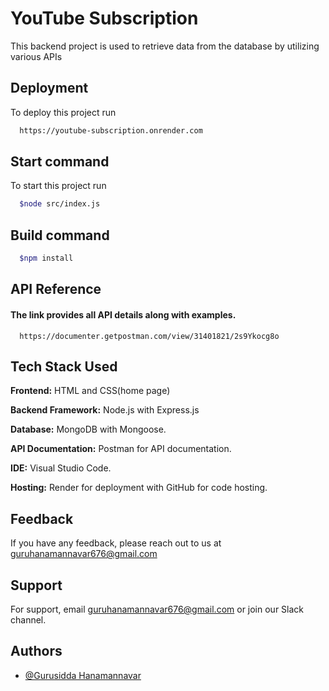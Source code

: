 # YouTube Subscription

This backend project is used to retrieve data from the database by utilizing various APIs 

## Deployment

To deploy this project run

```bash
  https://youtube-subscription.onrender.com
```

## Start command

To start this project run

```bash
  $node src/index.js
```


## Build command

```bash
  $npm install
```


## API Reference

#### The link provides all API details along with examples.

```http 
  https://documenter.getpostman.com/view/31401821/2s9Ykocg8o
```


## Tech Stack Used

**Frontend:** HTML and CSS(home page)

**Backend Framework:** Node.js with Express.js

**Database:** MongoDB with Mongoose.

**API Documentation:** Postman for API documentation.

**IDE:** Visual Studio Code.

**Hosting:** Render for deployment with GitHub for code hosting.


## Feedback

If you have any feedback, please reach out to us at guruhanamannavar676@gmail.com


## Support

For support, email guruhanamannavar676@gmail.com or join our Slack channel.


## Authors

- [@Gurusidda Hanamannavar](https://github.com/dreamboyguru)
